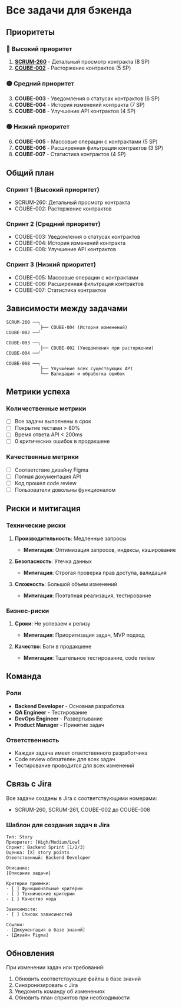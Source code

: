 # Все задачи для бэкенда

## Приоритеты

### 🔴 Высокий приоритет
1. **[SCRUM-260](COUBE-001-detailed-contract-view.md)** - Детальный просмотр контракта (8 SP)
2. **[COUBE-002](COUBE-002-contract-termination.md)** - Расторжение контрактов (5 SP)

### 🟡 Средний приоритет
3. **COUBE-003** - Уведомления о статусах контрактов (6 SP)
4. **COUBE-004** - История изменений контракта (7 SP)
5. **COUBE-008** - Улучшение API контрактов (4 SP)

### 🟢 Низкий приоритет
6. **COUBE-005** - Массовые операции с контрактами (5 SP)
7. **COUBE-006** - Расширенная фильтрация контрактов (3 SP)
8. **COUBE-007** - Статистика контрактов (4 SP)

## Общий план

### Спринт 1 (Высокий приоритет)
- SCRUM-260: Детальный просмотр контракта
- COUBE-002: Расторжение контрактов

### Спринт 2 (Средний приоритет)
- COUBE-003: Уведомления о статусах контрактов
- COUBE-004: История изменений контракта
- COUBE-008: Улучшение API контрактов

### Спринт 3 (Низкий приоритет)
- COUBE-005: Массовые операции с контрактами
- COUBE-006: Расширенная фильтрация контрактов
- COUBE-007: Статистика контрактов

## Зависимости между задачами

```
SCRUM-260 ──┐
             ├── COUBE-004 (История изменений)
COUBE-002 ──┘
             
COUBE-003 ──┐
             ├── COUBE-002 (Уведомления при расторжении)
COUBE-004 ──┘
             
COUBE-008 ──┐
             ├── Улучшение всех существующих API
             └── Валидация и обработка ошибок
```

## Метрики успеха

### Количественные метрики
- [ ] Все задачи выполнены в срок
- [ ] Покрытие тестами > 80%
- [ ] Время ответа API < 200ms
- [ ] 0 критических ошибок в продакшене

### Качественные метрики
- [ ] Соответствие дизайну Figma
- [ ] Полная документация API
- [ ] Код прошел code review
- [ ] Пользователи довольны функционалом

## Риски и митигация

### Технические риски
1. **Производительность**: Медленные запросы
   - **Митигация**: Оптимизация запросов, индексы, кэширование

2. **Безопасность**: Утечка данных
   - **Митигация**: Строгая проверка прав доступа, валидация

3. **Сложность**: Большой объем изменений
   - **Митигация**: Поэтапная реализация, тестирование

### Бизнес-риски
1. **Сроки**: Не успеваем к релизу
   - **Митигация**: Приоритизация задач, MVP подход

2. **Качество**: Баги в продакшене
   - **Митигация**: Тщательное тестирование, code review

## Команда

### Роли
- **Backend Developer** - Основная разработка
- **QA Engineer** - Тестирование
- **DevOps Engineer** - Развертывание
- **Product Manager** - Принятие задач

### Ответственность
- Каждая задача имеет ответственного разработчика
- Code review обязателен для всех задач
- Тестирование проводится для всех изменений

## Связь с Jira

Все задачи созданы в Jira с соответствующими номерами:
- SCRUM-260, SCRUM-261, COUBE-002 до COUBE-008

### Шаблон для создания задач в Jira

```
Тип: Story
Приоритет: [High/Medium/Low]
Спринт: Backend Sprint [1/2/3]
Оценка: [X] story points
Ответственный: Backend Developer

Описание:
[Описание задачи]

Критерии приемки:
- [ ] Функциональные критерии
- [ ] Технические критерии
- [ ] Качество кода

Зависимости:
- [ ] Список зависимостей

Ссылки:
- [Документация в базе знаний]
- [Дизайн Figma]
```

## Обновления

При изменении задач или требований:
1. Обновить соответствующие файлы в базе знаний
2. Синхронизировать с Jira
3. Уведомить команду об изменениях
4. Обновить план спринтов при необходимости 